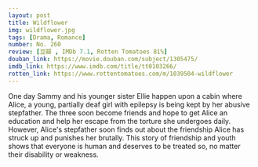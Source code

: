 ```yaml
---
layout: post 
title: Wildflower
img: wildflower.jpg
tags: [Drama, Romance]
number: No. 260
review: [豆瓣 , IMDb 7.1, Rotten Tomatoes 81%]
douban_link: https://movie.douban.com/subject/1305475/
imdb_link: https://www.imdb.com/title/tt0103266/
rotten_link: https://www.rottentomatoes.com/m/1039504-wildflower
---
```


One day Sammy and his younger sister Ellie happen upon a cabin where Alice, a young, partially deaf girl with epilepsy is being kept by her abusive stepfather. The three soon become friends and hope to get Alice an education and help her escape from the torture she undergoes daily. However, Alice's stepfather soon finds out about the friendship Alice has struck up and punishes her brutally. This story of friendship and youth shows that everyone is human and deserves to be treated so, no matter their disability or weakness.